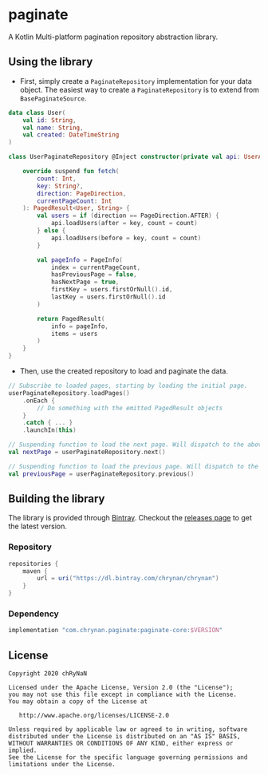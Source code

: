 # paginate

A Kotlin Multi-platform pagination repository abstraction library.

## Using the library

* First, simply create a `PaginateRepository` implementation for your data object. The easiest way to create
  a `PaginateRepository` is to extend from `BasePaginateSource`.

```kotlin
data class User(
    val id: String,
    val name: String,
    val created: DateTimeString
)

class UserPaginateRepository @Inject constructor(private val api: UserApi) : BasePaginateSource<User, String>() {

    override suspend fun fetch(
        count: Int,
        key: String?,
        direction: PageDirection,
        currentPageCount: Int
    ): PagedResult<User, String> {
        val users = if (direction == PageDirection.AFTER) {
            api.loadUsers(after = key, count = count)
        } else {
            api.loadUsers(before = key, count = count)
        }

        val pageInfo = PageInfo(
            index = currentPageCount,
            hasPreviousPage = false,
            hasNextPage = true,
            firstKey = users.firstOrNull().id,
            lastKey = users.firstOrNull().id
        )

        return PagedResult(
            info = pageInfo,
            items = users
        )
    }
}
```

* Then, use the created repository to load and paginate the data.

```kotlin
// Subscribe to loaded pages, starting by loading the initial page.
userPaginateRepository.loadPages()
    .onEach {
        // Do something with the emitted PagedResult objects
    }
    .catch { ... }
    .launchIn(this)

// Suspending function to load the next page. Will dispatch to the above Flow and return the PagedResult.
val nextPage = userPaginateRepository.next()

// Suspending function to load the previous page. Will dispatch to the above Flow and return the PagedResult.
val previousPage = userPaginateRepository.previous()
```

## Building the library

The library is provided through [Bintray](https://bintray.com/). Checkout
the [releases page](https://github.com/chRyNaN/paginate/releases) to get the latest version.

### Repository

```groovy
repositories {
    maven {
        url = uri("https://dl.bintray.com/chrynan/chrynan")
    }
}
```

### Dependency

```groovy
implementation "com.chrynan.paginate:paginate-core:$VERSION"
```

## License

```
Copyright 2020 chRyNaN

Licensed under the Apache License, Version 2.0 (the "License");
you may not use this file except in compliance with the License.
You may obtain a copy of the License at

   http://www.apache.org/licenses/LICENSE-2.0

Unless required by applicable law or agreed to in writing, software
distributed under the License is distributed on an "AS IS" BASIS,
WITHOUT WARRANTIES OR CONDITIONS OF ANY KIND, either express or implied.
See the License for the specific language governing permissions and
limitations under the License.
```
